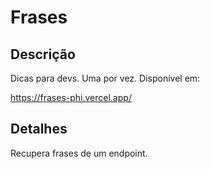 # Frases

## Descrição

Dicas para devs.
Uma por vez.
Disponível em:

https://frases-phi.vercel.app/

## Detalhes

Recupera frases de um endpoint.
